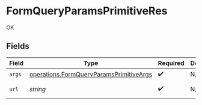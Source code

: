 # FormQueryParamsPrimitiveRes

OK


## Fields

| Field                                                                                                           | Type                                                                                                            | Required                                                                                                        | Description                                                                                                     | Example                                                                                                         |
| --------------------------------------------------------------------------------------------------------------- | --------------------------------------------------------------------------------------------------------------- | --------------------------------------------------------------------------------------------------------------- | --------------------------------------------------------------------------------------------------------------- | --------------------------------------------------------------------------------------------------------------- |
| `args`                                                                                                          | [operations.FormQueryParamsPrimitiveArgs](../../models/operations/formqueryparamsprimitiveargs.md)              | :heavy_check_mark:                                                                                              | N/A                                                                                                             |                                                                                                                 |
| `url`                                                                                                           | *string*                                                                                                        | :heavy_check_mark:                                                                                              | N/A                                                                                                             | http://localhost:35123/anything/queryParams/form/primitive?boolParam=true&intParam=1&numParam=1.1&strParam=test |